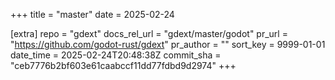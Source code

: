 +++
title = "master"
date = 2025-02-24

[extra]
repo = "gdext"
docs_rel_url = "gdext/master/godot"
pr_url = "https://github.com/godot-rust/gdext"
pr_author = ""
sort_key = 9999-01-01
date_time = 2025-02-24T20:48:38Z
commit_sha = "ceb7776b2bf603e61caabccf11dd77fdbd9d2974"
+++


